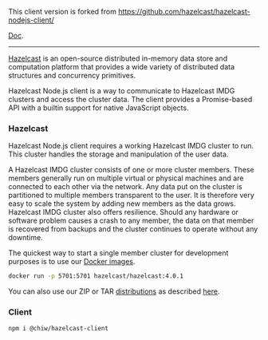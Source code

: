 
This client version is forked from https://github.com/hazelcast/hazelcast-nodejs-client/

[Doc](DOCUMENTATION.md#121-setting-up-a-hazelcast-imdg-cluster).

---

[Hazelcast](https://hazelcast.org/) is an open-source distributed in-memory data store and computation platform that
provides a wide variety of distributed data structures and concurrency primitives.

Hazelcast Node.js client is a way to communicate to Hazelcast IMDG clusters and access the cluster data.
The client provides a Promise-based API with a builtin support for native JavaScript objects.

### Hazelcast

Hazelcast Node.js client requires a working Hazelcast IMDG cluster to run. This cluster handles the storage and
manipulation of the user data.

A Hazelcast IMDG cluster consists of one or more cluster members. These members generally run on multiple virtual or
physical machines and are connected to each other via the network. Any data put on the cluster is partitioned to
multiple members transparent to the user. It is therefore very easy to scale the system by adding new members as
the data grows. Hazelcast IMDG cluster also offers resilience. Should any hardware or software problem causes a crash
to any member, the data on that member is recovered from backups and the cluster continues to operate without any
downtime.

The quickest way to start a single member cluster for development purposes is to use our
[Docker images](https://hub.docker.com/r/hazelcast/hazelcast/).

```bash
docker run -p 5701:5701 hazelcast/hazelcast:4.0.1
```

You can also use our ZIP or TAR [distributions](https://hazelcast.org/imdg/download/archives/#hazelcast-imdg)
as described [here](DOCUMENTATION.md#121-setting-up-a-hazelcast-imdg-cluster).

### Client

```bash
npm i @chiw/hazelcast-client
```
